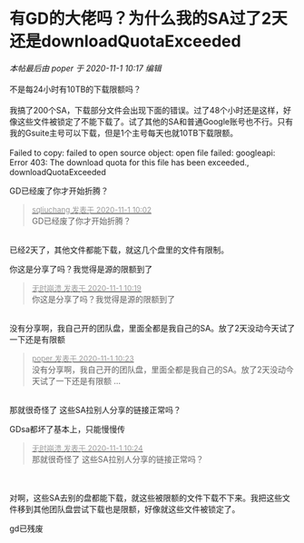 # 有GD的大佬吗？为什么我的SA过了2天还是downloadQuotaExceeded


<i class="pstatus"> 本帖最后由 poper 于 2020-11-1 10:17 编辑 </i><br />
<br />
不是每24小时有10TB的下载限额吗？<br />
<br />
我搞了200个SA，下载部分文件会出现下面的错误。过了48个小时还是这样，好像这些文件被锁定了不能下载了。试了其他的SA和普通Google账号也不行。只有我的Gsuite主号可以下载，但是1个主号每天也就10TB下载限额。<br />
<br />
Failed to copy: failed to open source object: open file failed: googleapi: Error 403: The download quota for this file has been exceeded., downloadQuotaExceeded

GD已经废了你才开始折腾？

<div class="quote"><blockquote><font size="2"><a href="https://www.hostloc.com/forum.php?mod=redirect&amp;goto=findpost&amp;pid=9383921&amp;ptid=760866" target="_blank"><font color="#999999">sqliuchang 发表于 2020-11-1 10:02</font></a></font><br />
GD已经废了你才开始折腾？</blockquote></div><br />
已经2天了，其他文件都能下载，就这几个盘里的文件有限制。

你这是分享了吗？我觉得是源的限额到了

<div class="quote"><blockquote><font size="2"><a href="https://www.hostloc.com/forum.php?mod=redirect&amp;goto=findpost&amp;pid=9383979&amp;ptid=760866" target="_blank"><font color="#999999">无时崩溃 发表于 2020-11-1 10:19</font></a></font><br />
你这是分享了吗？我觉得是源的限额到了</blockquote></div><br />
没有分享啊，我自己开的团队盘，里面全都是我自己的SA。放了2天没动今天试了一下还是有限额

<div class="quote"><blockquote><font size="2"><a href="https://www.hostloc.com/forum.php?mod=redirect&amp;goto=findpost&amp;pid=9383991&amp;ptid=760866" target="_blank"><font color="#999999">poper 发表于 2020-11-1 10:23</font></a></font><br />
没有分享啊，我自己开的团队盘，里面全都是我自己的SA。放了2天没动今天试了一下还是有限额 ...</blockquote></div><br />
那就很奇怪了 这些SA拉别人分享的链接正常吗？

GDsa都坏了基本上，只能慢慢传

<div class="quote"><blockquote><font size="2"><a href="https://www.hostloc.com/forum.php?mod=redirect&amp;goto=findpost&amp;pid=9383996&amp;ptid=760866" target="_blank"><font color="#999999">无时崩溃 发表于 2020-11-1 10:24</font></a></font><br />
那就很奇怪了 这些SA拉别人分享的链接正常吗？</blockquote></div><br />
<br />
对啊，这些SA去别的盘都能下载，就这些被限额的文件下载不下来。我把这些文件移到其他团队盘尝试下载也是限额，好像就这些文件被锁定了。

gd已残废
